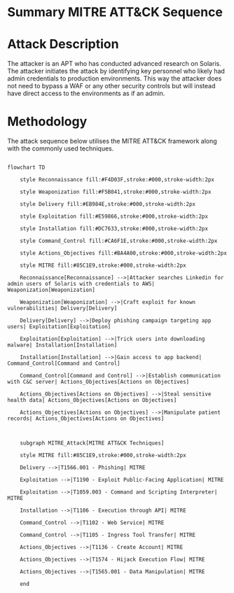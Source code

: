 # Summary MITRE ATT&CK Sequence

# Attack Description

The attacker is an APT who has conducted advanced research on Solaris. The attacker initiates the attack by identifying key personnel who likely had admin credentials to production environments. This way the attacker does not need to bypass a WAF or any other security controls but will instead have direct access to the environments as if an admin.

# Methodology

The attack sequence below utilises the MITRE ATT&CK framework along with the commonly used techniques.

```mermaid

flowchart TD

    style Reconnaissance fill:#F4D03F,stroke:#000,stroke-width:2px

    style Weaponization fill:#F5B041,stroke:#000,stroke-width:2px

    style Delivery fill:#EB984E,stroke:#000,stroke-width:2px

    style Exploitation fill:#E59866,stroke:#000,stroke-width:2px

    style Installation fill:#DC7633,stroke:#000,stroke-width:2px

    style Command_Control fill:#CA6F1E,stroke:#000,stroke-width:2px

    style Actions_Objectives fill:#BA4A00,stroke:#000,stroke-width:2px

    style MITRE fill:#85C1E9,stroke:#000,stroke-width:2px

    Reconnaissance[Reconnaissance] -->|Attacker searches Linkedin for admin users of Solaris with credentials to AWS| Weaponization[Weaponization]

    Weaponization[Weaponization] -->|Craft exploit for known vulnerabilities| Delivery[Delivery]

    Delivery[Delivery] -->|Deploy phishing campaign targeting app users| Exploitation[Exploitation]

    Exploitation[Exploitation] -->|Trick users into downloading malware| Installation[Installation]

    Installation[Installation] -->|Gain access to app backend| Command_Control[Command and Control]

    Command_Control[Command and Control] -->|Establish communication with C&C server| Actions_Objectives[Actions on Objectives]

    Actions_Objectives[Actions on Objectives] -->|Steal sensitive health data| Actions_Objectives[Actions on Objectives]

    Actions_Objectives[Actions on Objectives] -->|Manipulate patient records| Actions_Objectives[Actions on Objectives]



    subgraph MITRE_Attack[MITRE ATT&CK Techniques]

    style MITRE fill:#85C1E9,stroke:#000,stroke-width:2px

    Delivery -->|T1566.001 - Phishing| MITRE

    Exploitation -->|T1190 - Exploit Public-Facing Application| MITRE

    Exploitation -->|T1059.003 - Command and Scripting Interpreter| MITRE

    Installation -->|T1106 - Execution through API| MITRE

    Command_Control -->|T1102 - Web Service| MITRE

    Command_Control -->|T1105 - Ingress Tool Transfer| MITRE

    Actions_Objectives -->|T1136 - Create Account| MITRE

    Actions_Objectives -->|T1574 - Hijack Execution Flow| MITRE

    Actions_Objectives -->|T1565.001 - Data Manipulation| MITRE

    end
```
